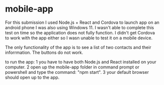 # mobile-app
For this submission I used Node.js + React and Cordova to launch app on an android phone I was also using Windows 11.
I wasn't able to complete this test on time so the application does not fully function.
I didn't get Cordova to work with the app either so I wasn unable to test it on a mobile device.

The only functionality of the app is to see a list of two contacts and their inforrmation. The buttons do not work.

to run the app:
    1 you have to have both Node.js and React installed on your computer.
    2 open up the mobile-app folder in command prompt or powershell and type the command: "npm start".
    3 your default browser should open up to the app.

